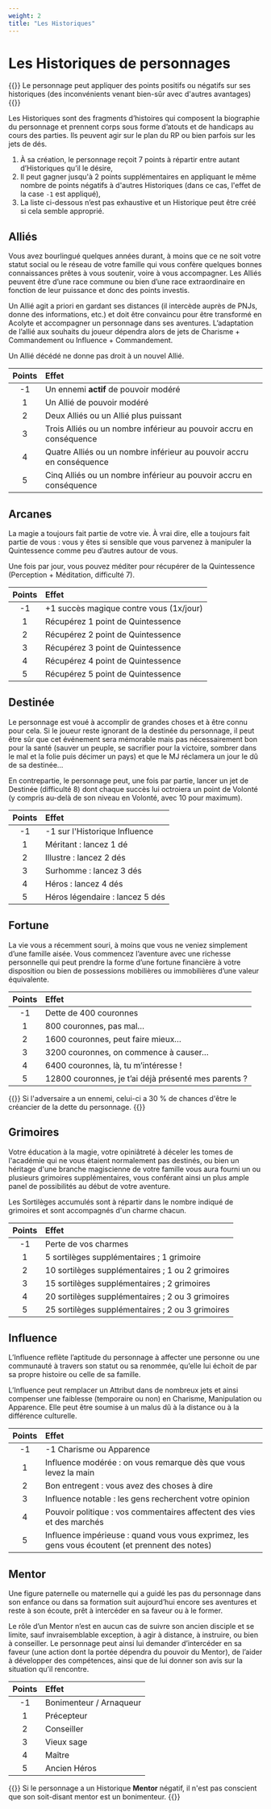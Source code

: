 ```yaml
---
weight: 2
title: "Les Historiques"
---
```


# Les Historiques de personnages

{{<hint info>}}
Le personnage peut appliquer des points positifs ou négatifs sur ses historiques (des inconvénients venant bien-sûr avec d'autres avantages)
{{</hint>}}

Les Historiques sont des fragments d’histoires qui composent la biographie du personnage et prennent corps sous forme d’atouts et de handicaps au cours des parties. Ils peuvent agir sur le plan du RP ou bien parfois sur les jets de dés.

1. À sa création, le personnage reçoit 7 points à répartir entre autant d’Historiques qu’il le désire,
1. Il peut gagner jusqu'à 2 points supplémentaires en appliquant le même nombre de points négatifs à d'autres Historiques (dans ce cas, l'effet de la case `-1` est appliqué),
1. La liste ci-dessous n’est pas exhaustive et un Historique peut être créé si cela semble approprié.

## Alliés
Vous avez bourlingué quelques années durant, à moins que ce ne soit votre statut social ou le réseau de votre famille qui vous confère quelques bonnes connaissances prêtes à vous soutenir, voire à vous accompagner. Les Alliés peuvent être d’une race commune ou bien d’une race extraordinaire en fonction de leur puissance et donc des points investis.

Un Allié agit a priori en gardant ses distances (il intercède auprès de PNJs, donne des informations, etc.) et doit être convaincu pour être transformé en Acolyte et accompagner un personnage dans ses aventures. L’adaptation de l’allié aux souhaits du joueur dépendra alors de jets de Charisme + Commandement ou Influence + Commandement.

Un Allié décédé ne donne pas droit à un nouvel Allié.

| Points | Effet |
|:---:|:---|
| -1 | Un ennemi **actif** de pouvoir modéré |
| 1 | Un Allié de pouvoir modéré |
| 2 | Deux Alliés ou un Allié plus puissant |
| 3 | Trois Alliés ou un nombre inférieur au pouvoir accru en conséquence |
| 4 | Quatre Alliés ou un nombre inférieur au pouvoir accru en conséquence |
| 5 | Cinq Alliés ou un nombre inférieur au pouvoir accru en conséquence |

## Arcanes
La magie a toujours fait partie de votre vie. À vrai dire, elle a toujours fait partie de vous : vous y êtes si sensible que vous parvenez à manipuler la Quintessence comme peu d’autres autour de vous.

Une fois par jour, vous pouvez méditer pour récupérer de la Quintessence (Perception + Méditation, difficulté 7).

| Points | Effet |
|:---:|:---|
| -1 | +1 succès magique contre vous (1x/jour) |
| 1 | Récupérez 1 point de Quintessence |
| 2 | Récupérez 2 point de Quintessence |
| 3 | Récupérez 3 point de Quintessence |
| 4 | Récupérez 4 point de Quintessence |
| 5 | Récupérez 5 point de Quintessence |

## Destinée
Le personnage est voué à accomplir de grandes choses et à être connu pour cela. Si le joueur reste ignorant de la destinée du personnage, il peut être sûr que cet événement sera mémorable mais pas nécessairement bon pour la santé (sauver un peuple, se sacrifier pour la victoire, sombrer dans le mal et la folie puis décimer un pays) et que le MJ réclamera un jour le dû de sa destinée…

En contrepartie, le personnage peut, une fois par partie, lancer un jet de Destinée (difficulté 8) dont chaque succès lui octroiera un point de Volonté (y compris au-delà de son niveau en Volonté, avec 10 pour maximum).

| Points | Effet |
|:---:|:---|
| -1 | -1 sur l'Historique Influence |
| 1 | Méritant : lancez 1 dé |
| 2 | Illustre : lancez 2 dés |
| 3 | Surhomme : lancez 3 dés |
| 4 | Héros : lancez 4 dés |
| 5 | Héros légendaire : lancez 5 dés |

## Fortune
La vie vous a récemment souri, à moins que vous ne veniez simplement d’une famille aisée. Vous commencez l’aventure avec une richesse personnelle qui peut prendre la forme d’une fortune financière à votre disposition ou bien de possessions mobilières ou immobilières d’une valeur équivalente.

| Points | Effet |
|:---:|:---|
| -1 | Dette de 400 couronnes |
| 1 | 800 couronnes, pas mal… |
| 2 | 1600 couronnes, peut faire mieux… |
| 3 | 3200 couronnes, on commence à causer… |
| 4 | 6400 couronnes, là, tu m’intéresse ! |
| 5 | 12800 couronnes, je t’ai déjà présenté mes parents ? |

{{<hint warning>}}
Si l'adversaire a un ennemi, celui-ci a 30 % de chances d'être le créancier de la dette du personnage.
{{</hint>}}

## Grimoires

Votre éducation à la magie, votre opiniâtreté à déceler les tomes de l'académie qui ne vous étaient normalement pas destinés, ou bien un héritage d'une branche magiscienne de votre famille vous aura fourni un ou plusieurs grimoires supplémentaires, vous conférant ainsi un plus ample panel de possibilités au début de votre aventure.

Les Sortilèges accumulés sont à répartir dans le nombre indiqué de grimoires et sont accompagnés d'un charme chacun.

| Points | Effet |
|:---:|:---|
| -1 | Perte de vos charmes |
| 1 | 5 sortilèges supplémentaires ; 1 grimoire |
| 2 | 10 sortilèges supplémentaires ; 1 ou 2 grimoires |
| 3 | 15 sortilèges supplémentaires ; 2 grimoires |
| 4 | 20 sortilèges supplémentaires ; 2 ou 3 grimoires |
| 5 | 25 sortilèges supplémentaires ; 2 ou 3 grimoires |


## Influence
L’Influence reflète l’aptitude du personnage à affecter une personne ou une communauté à travers son statut ou sa renommée, qu’elle lui échoit de par sa propre histoire ou celle de sa famille.

L’Influence peut remplacer un Attribut dans de nombreux jets et ainsi compenser une faiblesse (temporaire ou non) en Charisme, Manipulation ou Apparence. Elle peut être soumise à un malus dû à la distance ou à la différence culturelle.

| Points | Effet |
|:---:|:---|
| -1 | -1 Charisme ou Apparence |
| 1 | Influence modérée : on vous remarque dès que vous levez la main |
| 2 | Bon entregent : vous avez des choses à dire |
| 3 | Influence notable : les gens recherchent votre opinion |
| 4 | Pouvoir politique : vos commentaires affectent des vies et des marchés |
| 5 | Influence impérieuse : quand vous vous exprimez, les gens vous écoutent (et prennent des notes) |


## Mentor
Une figure paternelle ou maternelle qui a guidé les pas du personnage dans son enfance ou dans sa formation suit aujourd’hui encore ses aventures et reste à son écoute, prêt à intercéder en sa faveur ou à le former.

Le rôle d’un Mentor n’est en aucun cas de suivre son ancien disciple et se limite, sauf invraisemblable exception, à agir à distance, à instruire, ou bien à conseiller. Le personnage peut ainsi lui demander d’intercéder en sa faveur (une action dont la portée dépendra du pouvoir du Mentor), de l’aider à développer des compétences, ainsi que de lui donner son avis sur la situation qu’il rencontre.

| Points | Effet |
|:---:|:---|
| -1 | Bonimenteur / Arnaqueur |
| 1 | Précepteur |
| 2 | Conseiller |
| 3 | Vieux sage |
| 4 | Maître |
| 5 | Ancien Héros |

{{<hint warning>}}
Si le personnage a un Historique **Mentor** négatif, il n'est pas conscient que son soit-disant mentor est un bonimenteur.
{{<hint>}}